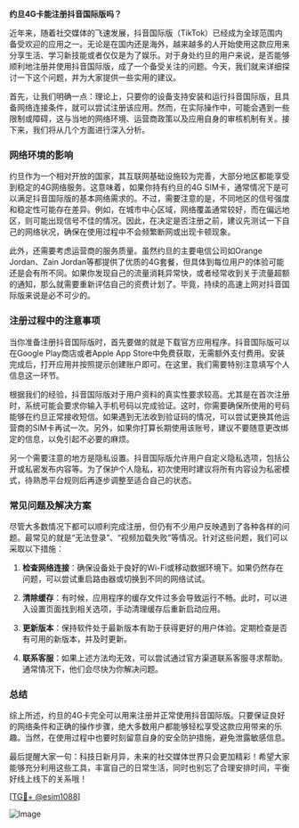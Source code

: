 **约旦4G卡能注册抖音国际版吗？**

近年来，随着社交媒体的飞速发展，抖音国际版（TikTok）已经成为全球范围内备受欢迎的应用之一。无论是在国内还是海外，越来越多的人开始使用这款应用来分享生活、学习新技能或者仅仅是为了娱乐。对于身处约旦的用户来说，是否能够顺利地注册并使用抖音国际版，成了一个备受关注的问题。今天，我们就来详细探讨一下这个问题，并为大家提供一些实用的建议。

首先，让我们明确一点：理论上，只要你的设备支持安装和运行抖音国际版，且具备网络连接条件，就可以尝试注册该应用。然而，在实际操作中，可能会遇到一些限制或障碍，这与当地的网络环境、运营商政策以及应用自身的审核机制有关。接下来，我们将从几个方面进行深入分析。

### 网络环境的影响

约旦作为一个相对开放的国家，其互联网基础设施较为完善，大部分地区都能享受到稳定的4G网络服务。这意味着，如果你持有约旦的4G SIM卡，通常情况下是可以满足抖音国际版的基本网络需求的。不过，需要注意的是，不同地区的信号强度和稳定性可能存在差异。例如，在城市中心区域，网络覆盖通常较好，而在偏远地区，则可能出现信号不佳的情况。因此，在决定是否注册之前，建议先测试一下自己的网络状况，确保在使用过程中不会频繁断网或出现卡顿现象。

此外，还需要考虑运营商的服务质量。虽然约旦的主要电信公司如Orange Jordan、Zain Jordan等都提供了优质的4G套餐，但具体到每位用户的体验可能还是会有所不同。如果你发现自己的流量消耗异常快，或者经常收到关于流量超额的通知，那么就需要重新评估自己的资费计划了。毕竟，持续的高速上网对抖音国际版来说是必不可少的。

### 注册过程中的注意事项

当你准备注册抖音国际版时，首先要做的就是下载官方应用程序。抖音国际版可以在Google Play商店或者Apple App Store中免费获取，无需额外支付费用。安装完成后，打开应用并按照提示创建账户即可。在这里，我们需要特别注意填写个人信息这一环节。

根据我们的经验，抖音国际版对于用户资料的真实性要求较高。尤其是在首次注册时，系统可能会要求你输入手机号码以完成验证。这时，你需要确保所使用的号码能够在约旦正常接收短信。如果遇到无法收到验证码的情况，可以尝试更换其他运营商的SIM卡再试一次。另外，如果你打算长期使用该账号，建议不要随意更改绑定的信息，以免引起不必要的麻烦。

另一个需要注意的地方是隐私设置。抖音国际版允许用户自定义隐私选项，包括公开或私密发布内容等。为了保护个人隐私，初次使用时建议将所有内容设为私密模式，待熟悉平台规则后再逐步调整至适合自己的状态。

### 常见问题及解决方案

尽管大多数情况下都可以顺利完成注册，但仍有不少用户反映遇到了各种各样的问题。最常见的就是“无法登录”、“视频加载失败”等情况。针对这些问题，我们可以采取以下措施：

1. **检查网络连接**：确保设备处于良好的Wi-Fi或移动数据环境下。如果仍然存在问题，可以尝试重启路由器或切换到不同的网络试试。
   
2. **清除缓存**：有时候，应用程序的缓存文件过多会导致运行不畅。此时，可以进入设置页面找到相关选项，手动清理缓存后重新启动应用。

3. **更新版本**：保持软件处于最新版本有助于获得更好的用户体验。定期检查是否有可用的新版本，并及时更新。

4. **联系客服**：如果上述方法均无效，可以尝试通过官方渠道联系客服寻求帮助。通常情况下，他们会尽快为你解决问题。

### 总结

综上所述，约旦的4G卡完全可以用来注册并正常使用抖音国际版。只要保证良好的网络条件和正确的操作步骤，绝大多数用户都能够轻松享受这款应用带来的乐趣。当然，在使用过程中也要时刻留意自身的安全防护措施，避免泄露敏感信息。

最后提醒大家一句：科技日新月异，未来的社交媒体世界只会更加精彩！希望大家能够充分利用这些工具，丰富自己的日常生活，同时也别忘了合理安排时间，平衡好线上线下的关系哦！

[[TG💪+ @esim1088](https://t.me/s/esim1088)]  

![Image](https://i.postimg.cc/4NQfJmqS/Snipaste-2025-05-13-00-14-12.png)